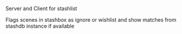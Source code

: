 Server and Client for stashlist

Flags scenes in stashbox as ignore or wishlist and show matches from stashdb instance if available